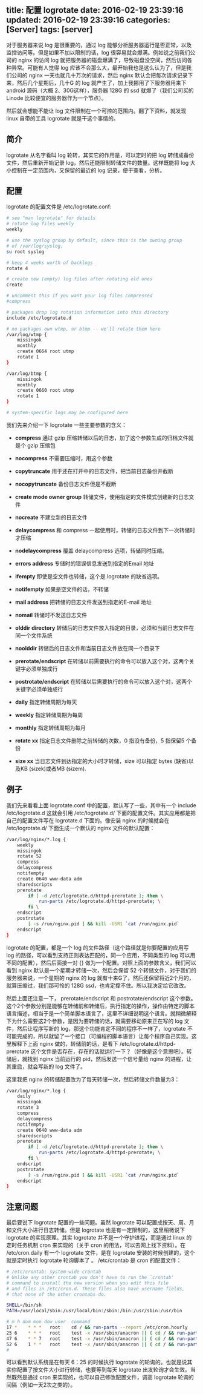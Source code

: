 title: 配置 logrotate
date: 2016-02-19 23:39:16
updated: 2016-02-19 23:39:16
categories: [Server]
tags: [server]
---

对于服务器来说 log 是很重要的，通过 log 能够分析服务器运行是否正常，以及监控访问等。但是如果不加以限制的话，log 很容易就会爆满。例如说之前我们公司的 nginx 的访问 log 就把服务器的磁盘爆满了，导致磁盘没空间，然后访问各种异常。可能有人觉得 log 应该不会那么大，最开始我也是这么认为了，但是我们公司的 nginx 一天也就几十万次的请求，然后 nginx 默认会把每次请求记录下来，然后几个星期后，几十G 的 log 就产生了，加上我挪用了下服务器用来下 android 源码（大概 2、30G这样），服务器 128G 的 ssd 就爆了（我们公司买的 Linode 比较便宜的服务器作为一个节点）。

然后就会想能不能让 log 文件限制在一个可控的范围内。翻了下资料，就发现 linux 自带的工具 logrotate 就是干这个事情的。

## 简介

logrotate 从名字看叫 log 轮转，其实它的作用是，可以定时的把 log 转储成备份文件，然后重新开始记录 log，然后还能限制转储文件的数量。这样既能将 log 大小控制在一定范围内，又保留的最近的 log 记录，便于查看，分析。

## 配置

logrotate 的配置文件是 /etc/logrotate.conf:

```bash
# see "man logrotate" for details
# rotate log files weekly
weekly

# use the syslog group by default, since this is the owning group
# of /var/log/syslog.
su root syslog

# keep 4 weeks worth of backlogs
rotate 4

# create new (empty) log files after rotating old ones
create

# uncomment this if you want your log files compressed
#compress

# packages drop log rotation information into this directory
include /etc/logrotate.d

# no packages own wtmp, or btmp -- we'll rotate them here
/var/log/wtmp {
    missingok
    monthly
    create 0664 root utmp
    rotate 1
}

/var/log/btmp {
    missingok
    monthly
    create 0660 root utmp
    rotate 1
}

# system-specific logs may be configured here
```

我们先来介绍一下 logrotate 一些主要参数的含义：

* **compress**
通过 gzip 压缩转储以后的日志，加了这个参数生成的归档文件就是个 gzip 压缩包

* **nocompress**
不需要压缩时，用这个参数

* **copytruncate**
用于还在打开中的日志文件，把当前日志备份并截断
 
* **nocopytruncate** 
备份日志文件但是不截断

* **create mode owner group**
转储文件，使用指定的文件模式创建新的日志文件

* **nocreate** 
不建立新的日志文件

* **delaycompress**
和 compress 一起使用时，转储的日志文件到下一次转储时才压缩

* **nodelaycompress**
覆盖 delaycompress 选项，转储同时压缩。

* **errors address** 
专储时的错误信息发送到指定的Email 地址

* **ifempty**
即使是空文件也转储，这个是 logrotate 的缺省选项。

* **notifempty**
如果是空文件的话，不转储

* **mail address**
把转储的日志文件发送到指定的E-mail 地址

* **nomail**
转储时不发送日志文件

* **olddir directory**
转储后的日志文件放入指定的目录，必须和当前日志文件在同一个文件系统

* **noolddir**
转储后的日志文件和当前日志文件放在同一个目录下

* **prerotate/endscript** 
在转储以前需要执行的命令可以放入这个对，这两个关键字必须单独成行

* **postrotate/endscript**
在转储以后需要执行的命令可以放入这个对，这两个关键字必须单独成行

* **daily**
指定转储周期为每天

* **weekly**
指定转储周期为每周

* **monthly**
指定转储周期为每月

* **rotate xx**
指定日志文件删除之前转储的次数，0 指没有备份，5 指保留5 个备份

* **size xx**
当日志文件到达指定的大小时才转储，size 可以指定 bytes (缺省)以及KB (sizek)或者MB (sizem).

## 例子

我们先来看看上面 logrotate.conf 中的配置，默认写了一些，其中有一个 include /etc/logrotate.d 这就会引用 /etc/logrotate.d/ 下面的配置文件。其实应用都是把自己的配置文件写在 logrotate.d 下面的。像安装 nginx 的时候就会在 /etc/logrotate.d/ 下面生成一个默认的 nginx 文件的默认配置：

```bash
/var/log/nginx/*.log {
    weekly
    missingok
    rotate 52
    compress
    delaycompress
    notifempty
    create 0640 www-data adm 
    sharedscripts
    prerotate
        if [ -d /etc/logrotate.d/httpd-prerotate ]; then \
            run-parts /etc/logrotate.d/httpd-prerotate; \
        fi \
    endscript
    postrotate
        [ -s /run/nginx.pid ] && kill -USR1 `cat /run/nginx.pid`
    endscript
}
```

logrotate 的配置，都是一个 log 的文件路径（这个路径就是你要配置的应用写 log 的路径，可以看到支持正则表达匹配的，同一个应用，不同类型的 log 可以用不同的配置），然后后面接一对 {} 做为一个配置。对照上面的参数含义，我们可以看到 nginx 默认是一个星期才转储一次，然后会保留 52 个转储文件，对于我们的服务器来说，一个星期的 nginx 的 log 就有十来G了，然后还保留将近2个月的，就算压缩过，我们那可怜的 128G ssd，也肯定撑不住。所以我决定给它改改。

然后上面还注意一下， prerotate/endscript 和 postrotate/endscript 这个参数。这个2个参数分别是能够在转储前和转储后，执行指定的操作，操作由特定的脚本语言描述，相当于是一个简单脚本语言了，这里不详细说明这个语言。就稍微解释下为什么需要这2个参数，是因为要转储的话，就需要移动原来正在写的 log 文件，然后让程序写新的 log，那这个功能肯定不同的程序不一样了，logrotate 不可能完成的，所以就留了一个接口（可编程的脚本语言）让每个程序自己实现。这里解释下上面 nginx 做的，转储前的话，是看下 /etc/logrotate.d/httpd-prerotate 这个文件是否存在，存在的话就运行一下？（好像是这个意思吧）。转储后，就找到 nginx 当前运行的 pid，然后发送一个信号量给 nginx 的进程，让其重启，就会写新的 log 文件了。

这里我把 nginx 的转储配置改为了每天转储一次，然后转储文件数量为3：

```bash
/var/log/nginx/*.log {
    daily
    missingok
    rotate 3
    compress
    delaycompress
    notifempty
    create 0640 www-data adm 
    sharedscripts
    prerotate
        if [ -d /etc/logrotate.d/httpd-prerotate ]; then \
            run-parts /etc/logrotate.d/httpd-prerotate; \
        fi \
    endscript
    postrotate
        [ -s /run/nginx.pid ] && kill -USR1 `cat /run/nginx.pid`
    endscript
}
```

## 注意问题

最后要说下 logrotate 配置的一些问题。虽然 logrotate 可以配置成按天、周、月和文件大小进行日志转储。但是 logrotate 也是有一定限制的，这里稍微说下 logrotate 的实现原理。其实 logrotate 并不是一个守护进程，而是通过 linux 的定时任务机制 cron 来实现的（关于 cron 的用法，可以去网上找下资料）。在 /etc/cron.daily 有一个 logrotate 文件，是在 logrotate 安装的时候创建的，这个就是定时执行 logrotate 轮询脚本了 。 /etc/crontab 是 cron 的配置文件：

```bash
# /etc/crontab: system-wide crontab
# Unlike any other crontab you don't have to run the `crontab'
# command to install the new version when you edit this file
# and files in /etc/cron.d. These files also have username fields,
# that none of the other crontabs do.

SHELL=/bin/sh
PATH=/usr/local/sbin:/usr/local/bin:/sbin:/bin:/usr/sbin:/usr/bin

# m h dom mon dow user  command
17 *    * * *   root    cd / && run-parts --report /etc/cron.hourly
25 6    * * *   root    test -x /usr/sbin/anacron || ( cd / && run-parts --report /etc/cron.daily )
47 6    * * 7   root    test -x /usr/sbin/anacron || ( cd / && run-parts --report /etc/cron.weekly )
52 6    1 * *   root    test -x /usr/sbin/anacron || ( cd / && run-parts --report /etc/cron.monthly )
#
```

可以看到默认系统是在每天 6：25 的时候执行 logrotate 的轮询的。也就是说其实你配置了按文件大小进行转储，也要等到每天 logrotate 出发轮询才会生效。当然既然是通过 cron 来实现的，也可以自己修改配置文件，调高 logrotate 轮询的间隔（例如一天2次之类的）。







